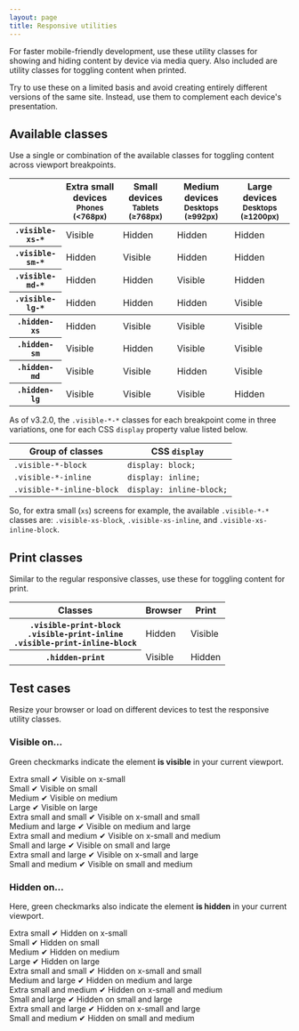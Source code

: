 ```yaml
---
layout: page
title: Responsive utilities
---
```


For faster mobile-friendly development, use these utility classes for showing and hiding content by device via media query. Also included are utility classes for toggling content when printed.

Try to use these on a limited basis and avoid creating entirely different versions of the same site. Instead, use them to complement each device's presentation.

##  Available classes

Use a single or combination of the available classes for toggling content across viewport breakpoints.

<div class="table-responsive">
  <table class="table table-bordered table-striped responsive-utilities">
    <thead>
      <tr>
        <th></th>
        <th>
          Extra small devices
          <small>Phones (&lt;768px)</small>
        </th>
        <th>
          Small devices
          <small>Tablets (&ge;768px)</small>
        </th>
        <th>
          Medium devices
          <small>Desktops (&ge;992px)</small>
        </th>
        <th>
          Large devices
          <small>Desktops (&ge;1200px)</small>
        </th>
      </tr>
    </thead>
    <tbody>
      <tr>
        <th scope="row"><code>.visible-xs-*</code></th>
        <td class="is-visible">Visible</td>
        <td class="is-hidden">Hidden</td>
        <td class="is-hidden">Hidden</td>
        <td class="is-hidden">Hidden</td>
      </tr>
      <tr>
        <th scope="row"><code>.visible-sm-*</code></th>
        <td class="is-hidden">Hidden</td>
        <td class="is-visible">Visible</td>
        <td class="is-hidden">Hidden</td>
        <td class="is-hidden">Hidden</td>
      </tr>
      <tr>
        <th scope="row"><code>.visible-md-*</code></th>
        <td class="is-hidden">Hidden</td>
        <td class="is-hidden">Hidden</td>
        <td class="is-visible">Visible</td>
        <td class="is-hidden">Hidden</td>
      </tr>
      <tr>
        <th scope="row"><code>.visible-lg-*</code></th>
        <td class="is-hidden">Hidden</td>
        <td class="is-hidden">Hidden</td>
        <td class="is-hidden">Hidden</td>
        <td class="is-visible">Visible</td>
      </tr>
    </tbody>
    <tbody>
      <tr>
        <th scope="row"><code>.hidden-xs</code></th>
        <td class="is-hidden">Hidden</td>
        <td class="is-visible">Visible</td>
        <td class="is-visible">Visible</td>
        <td class="is-visible">Visible</td>
      </tr>
      <tr>
        <th scope="row"><code>.hidden-sm</code></th>
        <td class="is-visible">Visible</td>
        <td class="is-hidden">Hidden</td>
        <td class="is-visible">Visible</td>
        <td class="is-visible">Visible</td>
      </tr>
      <tr>
        <th scope="row"><code>.hidden-md</code></th>
        <td class="is-visible">Visible</td>
        <td class="is-visible">Visible</td>
        <td class="is-hidden">Hidden</td>
        <td class="is-visible">Visible</td>
      </tr>
      <tr>
        <th scope="row"><code>.hidden-lg</code></th>
        <td class="is-visible">Visible</td>
        <td class="is-visible">Visible</td>
        <td class="is-visible">Visible</td>
        <td class="is-hidden">Hidden</td>
      </tr>
    </tbody>
  </table>
</div>

As of v3.2.0, the `.visible-*-*` classes for each breakpoint come in three variations, one for each CSS `display` property value listed below.

<div class="table-responsive">
  <table class="table table-bordered table-striped">
    <thead>
      <tr>
        <th>Group of classes</th>
        <th>CSS <code>display</code></th>
      </tr>
    </thead>
    <tbody>
      <tr>
        <td><code>.visible-*-block</code></td>
        <td><code>display: block;</code></td>
      </tr>
      <tr>
        <td><code>.visible-*-inline</code></td>
        <td><code>display: inline;</code></td>
      </tr>
      <tr>
        <td><code>.visible-*-inline-block</code></td>
        <td><code>display: inline-block;</code></td>
      </tr>
    </tbody>
  </table>
</div>
<p>So, for extra small (<code>xs</code>) screens for example, the available <code>.visible-*-*</code> classes are: <code>.visible-xs-block</code>, <code>.visible-xs-inline</code>, and <code>.visible-xs-inline-block</code>.</p>

<h2 id="responsive-utilities-print">Print classes</h2>
<p>Similar to the regular responsive classes, use these for toggling content for print.</p>
<div class="table-responsive">
  <table class="table table-bordered table-striped responsive-utilities">
    <thead>
      <tr>
        <th>Classes</th>
        <th>Browser</th>
        <th>Print</th>
      </tr>
    </thead>
    <tbody>
      <tr>
        <th>
          <code>.visible-print-block</code><br>
          <code>.visible-print-inline</code><br>
          <code>.visible-print-inline-block</code>
        </th>
        <td class="is-hidden">Hidden</td>
        <td class="is-visible">Visible</td>
      </tr>
      <tr>
        <th><code>.hidden-print</code></th>
        <td class="is-visible">Visible</td>
        <td class="is-hidden">Hidden</td>
      </tr>
    </tbody>
  </table>
</div>

## Test cases

Resize your browser or load on different devices to test the responsive utility classes.

### Visible on...

Green checkmarks indicate the element **is visible** in your current viewport.

<div class="row responsive-utilities-test visible-on">
  <div class="col-xs-6 col-sm-3">
    <span class="hidden-xs">Extra small</span>
    <span class="visible-xs-block">&#10004; Visible on x-small</span>
  </div>
  <div class="col-xs-6 col-sm-3">
    <span class="hidden-sm">Small</span>
    <span class="visible-sm-block">&#10004; Visible on small</span>
  </div>
  <div class="clearfix visible-xs-block"></div>
  <div class="col-xs-6 col-sm-3">
    <span class="hidden-md">Medium</span>
    <span class="visible-md-block">&#10004; Visible on medium</span>
  </div>
  <div class="col-xs-6 col-sm-3">
    <span class="hidden-lg">Large</span>
    <span class="visible-lg-block">&#10004; Visible on large</span>
  </div>
</div>
<div class="row responsive-utilities-test visible-on">
  <div class="col-xs-6">
    <span class="hidden-xs hidden-sm">Extra small and small</span>
    <span class="visible-xs-block visible-sm-block">&#10004; Visible on x-small and small</span>
  </div>
  <div class="col-xs-6">
    <span class="hidden-md hidden-lg">Medium and large</span>
    <span class="visible-md-block visible-lg-block">&#10004; Visible on medium and large</span>
  </div>
  <div class="clearfix visible-xs-block"></div>
  <div class="col-xs-6">
    <span class="hidden-xs hidden-md">Extra small and medium</span>
    <span class="visible-xs-block visible-md-block">&#10004; Visible on x-small and medium</span>
  </div>
  <div class="col-xs-6">
    <span class="hidden-sm hidden-lg">Small and large</span>
    <span class="visible-sm-block visible-lg-block">&#10004; Visible on small and large</span>
  </div>
  <div class="clearfix visible-xs-block"></div>
  <div class="col-xs-6">
    <span class="hidden-xs hidden-lg">Extra small and large</span>
    <span class="visible-xs-block visible-lg-block">&#10004; Visible on x-small and large</span>
  </div>
  <div class="col-xs-6">
    <span class="hidden-sm hidden-md">Small and medium</span>
    <span class="visible-sm-block visible-md-block">&#10004; Visible on small and medium</span>
  </div>
</div>

### Hidden on...

Here, green checkmarks also indicate the element **is hidden** in your current viewport.

<div class="row responsive-utilities-test hidden-on">
  <div class="col-xs-6 col-sm-3">
    <span class="hidden-xs">Extra small</span>
    <span class="visible-xs-block">&#10004; Hidden on x-small</span>
  </div>
  <div class="col-xs-6 col-sm-3">
    <span class="hidden-sm">Small</span>
    <span class="visible-sm-block">&#10004; Hidden on small</span>
  </div>
  <div class="clearfix visible-xs-block"></div>
  <div class="col-xs-6 col-sm-3">
    <span class="hidden-md">Medium</span>
    <span class="visible-md-block">&#10004; Hidden on medium</span>
  </div>
  <div class="col-xs-6 col-sm-3">
    <span class="hidden-lg">Large</span>
    <span class="visible-lg-block">&#10004; Hidden on large</span>
  </div>
</div>
<div class="row responsive-utilities-test hidden-on">
  <div class="col-xs-6">
    <span class="hidden-xs hidden-sm">Extra small and small</span>
    <span class="visible-xs-block visible-sm-block">&#10004; Hidden on x-small and small</span>
  </div>
  <div class="col-xs-6">
    <span class="hidden-md hidden-lg">Medium and large</span>
    <span class="visible-md-block visible-lg-block">&#10004; Hidden on medium and large</span>
  </div>
  <div class="clearfix visible-xs-block"></div>
  <div class="col-xs-6">
    <span class="hidden-xs hidden-md">Extra small and medium</span>
    <span class="visible-xs-block visible-md-block">&#10004; Hidden on x-small and medium</span>
  </div>
  <div class="col-xs-6">
    <span class="hidden-sm hidden-lg">Small and large</span>
    <span class="visible-sm-block visible-lg-block">&#10004; Hidden on small and large</span>
  </div>
  <div class="clearfix visible-xs-block"></div>
  <div class="col-xs-6">
    <span class="hidden-xs hidden-lg">Extra small and large</span>
    <span class="visible-xs-block visible-lg-block">&#10004; Hidden on x-small and large</span>
  </div>
  <div class="col-xs-6">
    <span class="hidden-sm hidden-md">Small and medium</span>
    <span class="visible-sm-block visible-md-block">&#10004; Hidden on small and medium</span>
  </div>
</div>
